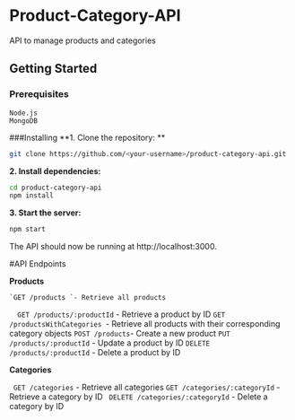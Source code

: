 # Product-Category-API
 API to manage products and categories
 
 
## Getting Started

### Prerequisites

    Node.js
	MongoDB

###Installing
**1.  Clone the repository: **
```bash
git clone https://github.com/<your-username>/product-category-api.git
```
**2. Install dependencies:**
```bash
cd product-category-api
npm install
```
**3. Start the server:**
```bash
npm start
```

The API should now be running at http://localhost:3000.


#API Endpoints

**Products**

    `GET /products `- Retrieve all products
  `  GET /products/:productId` - Retrieve a product by ID
    `GET /productsWithCategories `- Retrieve all products with their corresponding category objects
   ` POST /products `- Create a new product
    `PUT /products/:productId` - Update a product by ID
    `DELETE /products/:productId` - Delete a product by ID



**Categories**

   ` GET /categories` - Retrieve all categories
    `GET /categories/:categoryId` - Retrieve a category by ID
   ` DELETE /categories/:categoryId` - Delete a category by ID



